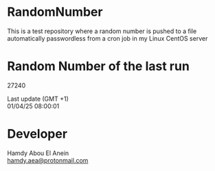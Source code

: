 # RandomNumber    
This is a test repository where a random number is pushed to a file automatically passwordless from a cron job in my Linux CentOS server    
# Random Number of the last run   
27240
      
Last update (GMT +1)    
01/04/25 08:00:01
# Developer    
Hamdy Abou El Anein   
hamdy.aea@protonmail.com
